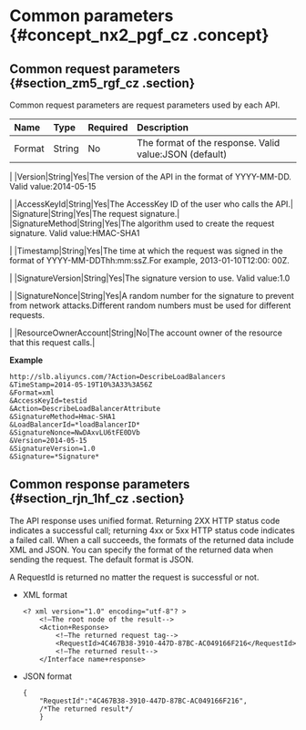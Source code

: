 # Common parameters {#concept_nx2_pgf_cz .concept}

## Common request parameters {#section_zm5_rgf_cz .section}

Common request parameters are request parameters used by each API.

|Name|Type|Required|Description|
|:---|:---|:-------|:----------|
|Format|String|No|The format of the response. Valid value:JSON \(default\) | XML

|
|Version|String|Yes|The version of the API in the format of YYYY-MM-DD. Valid value:2014-05-15

|
|AccessKeyId|String|Yes|The AccessKey ID of the user who calls the API.|
|Signature|String|Yes|The request signature.|
|SignatureMethod|String|Yes|The algorithm used to create the request signature. Valid value:HMAC-SHA1

|
|Timestamp|String|Yes|The time at which the request was signed in the format of YYYY-MM-DDThh:mm:ssZ.For example, 2013-01-10T12:00: 00Z.

|
|SignatureVersion|String|Yes|The signature version to use. Valid value:1.0

|
|SignatureNonce|String|Yes|A random number for the signature to prevent from network attacks.Different random numbers must be used for different requests.

|
|ResourceOwnerAccount|String|No|The account owner of the resource that this request calls.|

**Example**

``` {#public}
http://slb.aliyuncs.com/?Action=DescribeLoadBalancers
&TimeStamp=2014-05-19T10%3A33%3A56Z
&Format=xml
&AccessKeyId=testid
&Action=DescribeLoadBalancerAttribute
&SignatureMethod=Hmac-SHA1
&LoadBalancerId=*loadBalancerID*
&SignatureNonce=NwDAxvLU6tFE0DVb
&Version=2014-05-15
&SignatureVersion=1.0
&Signature=*Signature*
```

## Common response parameters {#section_rjn_1hf_cz .section}

The API response uses unified format. Returning 2XX HTTP status code indicates a successful call; returning 4xx or 5xx HTTP status code indicates a failed call. When a call succeeds, the formats of the returned data include XML and JSON. You can specify the format of the returned data when sending the request. The default format is JSON.

A RequestId is returned no matter the request is successful or not.

-   XML format

    ```
    <? xml version="1.0" encoding="utf-8"? > 
        <!—The root node of the result-->
        <Action+Response>
            <!—The returned request tag-->
            <RequestId>4C467B38-3910-447D-87BC-AC049166F216</RequestId>
            <!—The returned result-->
        </Interface name+response>
    
    ```

-   JSON format

    ```
    {
        "RequestId":"4C467B38-3910-447D-87BC-AC049166F216",
        /*The returned result*/
        }
    ```


